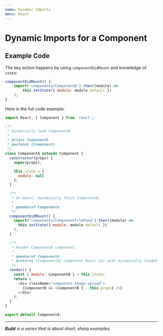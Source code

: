 ```yaml
---
name: Dynamic Imports
menu: React 
---
```

# Dynamic Imports for a Component

## Example Code

The key action happens by using `componentDidMount` and knowledge of `state`:

```javascript
componentDidMount() {
    import('components/ComponentB').then((module) =>
        this.setState({ module: module.default })
    );
}
```

Here is the full code example:

```javascript
import React, { Component } from 'react';

/**
 * Dynamically load ComponentB.
 *
 * @class ComponentA
 * @extends {Component}
 */
class ComponentA extends Component {
  constructor(props) {
    super(props);

    this.state = {
      module: null
    };
  }

  /**
   * On mount, dynamically fetch ComponentB.
   *
   * @memberof ComponentA
   */
  componentDidMount() {
    import('components/ComponentFilePond').then((module) =>
      this.setState({ module: module.default })
    );
  }

  /**
   * Render ComponentA component.
   *
   * @memberof ComponentA
   * @returns {ComponentA} component Basic div with dynamically loaded child
   */
  render() {
    const { module: ComponentB } = this.state;
    return (
      <div className="component-image-upload">
        {ComponentB && <ComponentB {...this.props} />}
      </div>
    );
  }
}

export default ComponentA;
```

---

_**Build** is a series that is about short, sharp examples._
